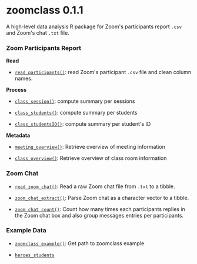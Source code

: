 # zoomclass 0.1.1

A high-level data analysis R package for Zoom's participants report `.csv` and Zoom's chat `.txt` file.

### **Zoom Participants Report**

**Read**

-   [`read_participants()`](https://lightbridge-ks.github.io/zoomclass/reference/read_participants.html): read Zoom's participant `.csv` file and clean column names.

**Process**

-   [`class_session()`](https://lightbridge-ks.github.io/zoomclass/reference/class_session.html): compute summary per sessions

-   [`class_students()`](https://lightbridge-ks.github.io/zoomclass/reference/class_students.html): compute summary per students

-   [`class_studentsID()`](https://lightbridge-ks.github.io/zoomclass/reference/class_studentsID.html): compute summary per student's ID

**Metadata**

-   [`meeting_overview()`](https://lightbridge-ks.github.io/zoomclass/reference/meeting_overview.html): Retrieve overview of meeting information

-   [`class_overview()`](https://lightbridge-ks.github.io/zoomclass/reference/class_overview.html): Retrieve overview of class room information

### **Zoom Chat**

-   [`read_zoom_chat()`](https://lightbridge-ks.github.io/zoomclass/reference/read_zoom_chat.html): Read a raw Zoom chat file from `.txt` to a tibble.

-   [`zoom_chat_extract()`](https://lightbridge-ks.github.io/zoomclass/reference/zoom_chat_extract.html): Parse Zoom chat as a character vector to a tibble.

-   [`zoom_chat_count()`](https://lightbridge-ks.github.io/zoomclass/reference/zoom_chat_count.html): Count how many times each participants replies in the Zoom chat box and also group messages entries per participants.

### Example Data

-   [`zoomclass_example()`](https://lightbridge-ks.github.io/zoomclass/reference/zoomclass_example.html): Get path to zoomclass example

-   [`heroes_students`](https://lightbridge-ks.github.io/zoomclass/reference/heroes_students.html)
